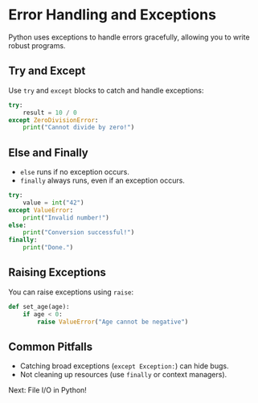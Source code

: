 # Error Handling and Exceptions

Python uses exceptions to handle errors gracefully, allowing you to write robust programs.

## Try and Except

Use `try` and `except` blocks to catch and handle exceptions:

```python
try:
    result = 10 / 0
except ZeroDivisionError:
    print("Cannot divide by zero!")
```

## Else and Finally

- `else` runs if no exception occurs.
- `finally` always runs, even if an exception occurs.

```python
try:
    value = int("42")
except ValueError:
    print("Invalid number!")
else:
    print("Conversion successful!")
finally:
    print("Done.")
```

## Raising Exceptions

You can raise exceptions using `raise`:

```python
def set_age(age):
    if age < 0:
        raise ValueError("Age cannot be negative")
```

## Common Pitfalls

- Catching broad exceptions (`except Exception:`) can hide bugs.
- Not cleaning up resources (use `finally` or context managers).

Next: File I/O in Python!
